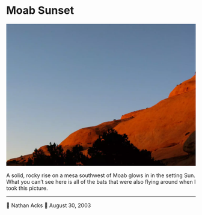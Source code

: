 # Moab Sunset

![A rocky rise glows blood red in the setting Sun](assets/e485914df72a6b8bba81846b8994bf6b.webp)

A solid, rocky rise on a mesa southwest of Moab glows in in the setting Sun. What you can’t see here is all of the bats that were also flying around when I took this picture.

- - - -

👤 Nathan Acks
📅 August 30, 2003
